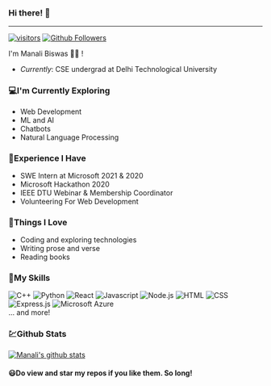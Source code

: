 ### Hi there! 👋
<hr/>

<!--
**manali-biswas/manali-biswas** is a ✨ _special_ ✨ repository because its `README.md` (this file) appears on your GitHub profile.-->

[![visitors](https://visitor-badge.laobi.icu/badge?page_id=manali-biswas.manali-biswas)](https://github.com/manali-biswas) [![Github Followers](https://img.shields.io/github/followers/manali-biswas.svg?style=social&label=Follow)](https://github.com/manali-biswas?tab=followers)

I'm Manali Biswas 👩‍💻 !

- _Currently_: CSE undergrad at Delhi Technological University

### 💻I'm Currently Exploring

- Web Development
- ML and AI
- Chatbots
- Natural Language Processing

### 💼Experience I Have

- SWE Intern at Microsoft 2021 & 2020
- Microsoft Hackathon 2020
- IEEE DTU Webinar & Membership Coordinator
- Volunteering For Web Development

### 💟Things I Love

- Coding and exploring technologies
- Writing prose and verse
- Reading books

### 🚀My Skills

![C++](https://img.shields.io/badge/C%2B%2B-00599C?style=for-the-badge&logo=c%2B%2B&logoColor=white)
![Python](https://img.shields.io/badge/Python-14354C?style=for-the-badge&logo=python&logoColor=white)
![React](https://img.shields.io/badge/React-20232A?style=for-the-badge&logo=react&logoColor=61DAFB)
![Javascript](https://img.shields.io/badge/JavaScript-323330?style=for-the-badge&logo=javascript&logoColor=F7DF1E)
![Node.js](https://img.shields.io/badge/Node.js-43853D?style=for-the-badge&logo=node.js&logoColor=white)
![HTML](	https://img.shields.io/badge/HTML5-E34F26?style=for-the-badge&logo=html5&logoColor=white)
![CSS](https://img.shields.io/badge/CSS3-1572B6?style=for-the-badge&logo=css3&logoColor=white)
![Express.js](https://img.shields.io/badge/Express.js-404D59?style=for-the-badge)
![Microsoft Azure](https://img.shields.io/badge/Microsoft_Azure-0089D6?style=for-the-badge&logo=microsoft-azure&logoColor=white)
<br/>... and more!

### 💹Github Stats

[![Manali's github stats](https://github-readme-stats.vercel.app/api?username=manali-biswas)](https://github.com/manali-biswas/github-readme-stats)

#### 😃Do view and star my repos if you like them. So long!
